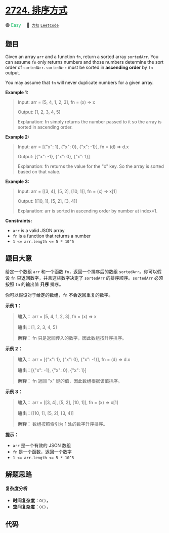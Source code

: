 # [2724. 排序方式](https://2xiao.github.io/leetcode-js/problem/2724.html)

🟢 <font color=#15bd66>Easy</font>&emsp; 🔗&ensp;[`力扣`](https://leetcode.cn/problems/sort-by) [`LeetCode`](https://leetcode.com/problems/sort-by)

## 题目

Given an array `arr` and a function `fn`, return a sorted array `sortedArr`.
You can assume `fn` only returns numbers and those numbers determine the sort
order of `sortedArr`. `sortedArr` must be sorted in **ascending order** by
`fn` output.

You may assume that `fn` will never duplicate numbers for a given array.



**Example 1:**

> Input: arr = [5, 4, 1, 2, 3], fn = (x) => x
> 
> Output: [1, 2, 3, 4, 5]
> 
> Explanation: fn simply returns the number passed to it so the array is sorted in ascending order.

**Example 2:**

> Input: arr = [{"x": 1}, {"x": 0}, {"x": -1}], fn = (d) => d.x
> 
> Output: [{"x": -1}, {"x": 0}, {"x": 1}]
> 
> Explanation: fn returns the value for the "x" key. So the array is sorted based on that value.

**Example 3:**

> Input: arr = [[3, 4], [5, 2], [10, 1]], fn = (x) => x[1]
> 
> Output: [[10, 1], [5, 2], [3, 4]]
> 
> Explanation: arr is sorted in ascending order by number at index=1. 

**Constraints:**

  * `arr` is a valid JSON array
  * `fn` is a function that returns a number
  * `1 <= arr.length <= 5 * 10^5`


## 题目大意

给定一个数组 `arr` 和一个函数 `fn`，返回一个排序后的数组 `sortedArr`。你可以假设 `fn` 只返回数字，并且这些数字决定了
`sortedArr` 的排序顺序。`sortedArr` 必须按照 `fn` 的输出值 **升序** 排序。

你可以假设对于给定的数组，`fn` 不会返回重复的数字。



**示例 1：**

> 
> 
> 
> 
> 
> **输入：** arr = [5, 4, 1, 2, 3], fn = (x) => x
> 
> **输出：**[1, 2, 3, 4, 5]
> 
> **解释：** fn 只是返回传入的数字，因此数组按升序排序。
> 
> 

**示例 2：**

> 
> 
> 
> 
> 
> **输入：** arr = [{"x": 1}, {"x": 0}, {"x": -1}], fn = (d) => d.x
> 
> **输出：**[{"x": -1}, {"x": 0}, {"x": 1}]
> 
> **解释：** fn 返回 "x" 键的值，因此数组根据该值排序。
> 
> 

**示例 3：**

> 
> 
> 
> 
> 
> **输入：** arr = [[3, 4], [5, 2], [10, 1]], fn = (x) => x[1]
> 
> **输出：**[[10, 1], [5, 2], [3, 4]]
> 
> **解释：** 数组按照索引为 1 处的数字升序排序。
> 
> 



**提示：**

  * `arr` 是一个有效的 JSON 数组
  * `fn` 是一个函数，返回一个数字
  * `1 <= arr.length <= 5 * 10^5`


## 解题思路

#### 复杂度分析

- **时间复杂度**：`O()`，
- **空间复杂度**：`O()`，

## 代码

```javascript

```